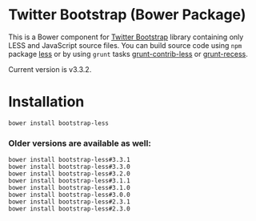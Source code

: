 Twitter Bootstrap (Bower Package)
=================

This is a Bower component for [Twitter Bootstrap](http://getbootstrap.com/) library containing only LESS and JavaScript source files. You can build source code using `npm` package [less](https://npmjs.org/package/less) or by using `grunt` tasks [grunt-contrib-less](https://npmjs.org/package/grunt-contrib-less) or [grunt-recess](https://npmjs.org/package/grunt-recess).

Current version is v3.3.2.

# Installation

`bower install bootstrap-less`


### Older versions are available as well:

```
bower install bootstrap-less#3.3.1
bower install bootstrap-less#3.3.0
bower install bootstrap-less#3.2.0
bower install bootstrap-less#3.1.1
bower install bootstrap-less#3.1.0
bower install bootstrap-less#3.0.0
bower install bootstrap-less#2.3.1
bower install bootstrap-less#2.3.0
```
